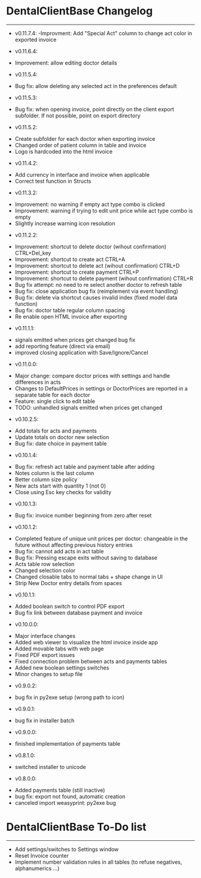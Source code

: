 # DentalClientBase Changelog
*****************************

* v0.11.7.4:
-Improvment: Add "Special Act" column to change act 
 color in exported invoice

* v0.11.6.4:
- Improvement: allow editing doctor details 

* v0.11.5.4:
- Bug fix: allow deleting any selected act in the preferences 
  default

* v0.11.5.3:
- Bug fix: when opening invoice, point directly on the 
  client export subfolder. If not possible, point on
  export directory

* v0.11.5.2:
- Create subfolder for each doctor when exporting invoice
- Changed order of patient column in table and invoice
- Logo is hardcoded into the html invoice

* v0.11.4.2:
- Add currency in interface and invoice when applicable
- Correct test function in Structs

* v0.11.3.2:
- Improvement: no warning if empty act type combo is clicked
- Improvement: warning if trying to edit unit price while act type combo is empty
- Slightly increase warning icon resolution

* v0.11.2.2:
- Improvement: shortcut to delete doctor (wihout confirmation) CTRL+Del_key
- Improvement: shortcut to create act CTRL+A
- Improvement: shortcut to delete act (wihout confirmation) CTRL+D
- Improvement: shortcut to create payment CTRL+P
- Improvement: shortcut to delete payment (wihout confirmation) CTRL+R
- Bug fix attempt: no need to re select another doctor to refresh table
- Bug fix: close application bug fix (reimplement via event handling)
- Bug fix: delete via shortcut causes invalid index (fixed model data function)
- Bug fix: doctor table regular column spacing
- Re enable open HTML invoice after exporting

* v0.11.1.1:
- signals emitted when prices get changed bug fix
- add reporting feature (direct via email)
- improved closing application with Save/Ignore/Cancel

* v0.11.0.0:
- Major change: compare doctor prices with settings
  and handle differences in acts
- Changes to DefaultPrices in settings or DoctorPrices
  are reported in a separate table for each doctor
- Feature: single click to edit table
- TODO: unhandled signals emitted when prices get changed

* v0.10.2.5:
- Add totals for acts and payments
- Update totals on doctor new selection
- Bug fix: date choice in payment table

* v0.10.1.4:
- Bug fix: refresh act table and payment table after adding
- Notes column is the last column
- Better column size policy
- New acts start with quantity 1 (not 0)
- Close using Esc key checks for validity

* v0.10.1.3:
- Bug fix: invoice number beginning from zero after reset

* v0.10.1.2:
- Completed feature of unique unit prices per doctor:
  changeable in the future without affecting 
  previous history entries
- Bug fix: cannot add acts in act table
- Bug fix: Pressing escape exits without saving to database
- Acts table row selection
- Changed selection color
- Changed closable tabs to normal tabs + shape change in UI 
- Strip New Doctor entry details from spaces

* v0.10.1.1:
- Added boolean switch to control PDF export
- Bug fix link between database payment and invoice

* v0.10.0.0:
- Major interface changes
- Added web viewer to visualize the html invoice inside app
- Added movable tabs with web page
- Fixed PDF export issues
- Fixed connection problem between acts and payments tables
- Added new boolean settings switches
- Minor changes to setup file

* v0.9.0.2:
- bug fix in py2exe setup (wrong path to icon)

* v0.9.0.1:
- bug fix in installer batch

* v0.9.0.0:
- finished implementation of payments table

* v0.8.1.0:
- switched installer to unicode

* v0.8.0.0:
- Added payments table (still inactive)
- bug fix: export not found, automatic creation
- canceled import weasyprint: py2exe bug 


# DentalClientBase To-Do list
*****************************
* Add settings/switches to Settings window
* Reset Invoice counter
* Implement number validation rules in all tables (to refuse negatives, alphanumerics ...)